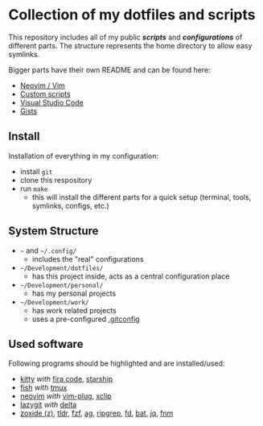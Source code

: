 # Collection of my dotfiles and scripts

This repository includes all of my public _**scripts**_ and _**configurations**_ of different parts.
The structure represents the home directory to allow easy symlinks.

Bigger parts have their own README and can be found here:
- [Neovim / Vim](./.config/nvim)
- [Custom scripts](./custom-scripts)
- [Visual Studio Code](./.config/Code/User)
- [Gists](https://gist.github.com/eckon)


## Install

Installation of everything in my configuration:
- install `git`
- clone this respository
- run `make`
  - this will install the different parts for a quick setup (terminal, tools, symlinks, configs, etc.)


## System Structure

- `~` and `~/.config/`
  - includes the "real" configurations
- `~/Development/dotfiles/`
  - has this project inside, acts as a central configuration place
- `~/Development/personal/`
  - has my personal projects
- `~/Development/work/`
  - has work related projects
  - uses a pre-configured [.gitconfig](./.config/git/work)


## Used software

Following programs should be highlighted and are installed/used:
- [kitty](https://github.com/kovidgoyal/kitty) _with_ [fira code](https://github.com/tonsky/FiraCode), [starship](https://github.com/starship/starship)
- [fish](https://github.com/fish-shell/fish-shell) _with_ [tmux](https://github.com/tmux/tmux)
- [neovim](https://github.com/neovim/neovim) _with_ [vim-plug](https://github.com/junegunn/vim-plug), [xclip](https://wiki.ubuntuusers.de/xclip/)
- [lazygit](https://github.com/jesseduffield/lazygit) _with_ [delta](https://github.com/dandavison/delta)
- [zoxide (z)](https://github.com/ajeetdsouza/zoxide), [tldr](https://github.com/tldr-pages/tldr), [fzf](https://github.com/junegunn/fzf), [ag](https://github.com/ggreer/the_silver_searcher), [ripgrep](https://github.com/BurntSushi/ripgrep), [fd](https://github.com/sharkdp/fd), [bat](https://github.com/sharkdp/bat), [jq](https://github.com/stedolan/jq), [fnm](https://github.com/Schniz/fnm)
